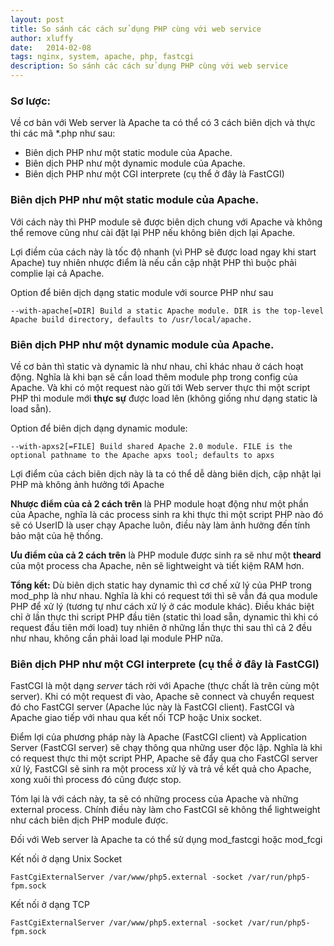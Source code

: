 ```yaml
---
layout: post
title: So sánh các cách sử dụng PHP cùng với web service
author: xluffy
date:   2014-02-08
tags: nginx, system, apache, php, fastcgi
description: So sánh các cách sử dụng PHP cùng với web service
---
```


### Sơ lược:

Về cơ bản với Web server là Apache ta có thể có 3 cách biên dịch và thực thi các mã *.php như sau:

- Biên dịch PHP như một static module của Apache.
- Biên dịch PHP như một dynamic module của Apache.
- Biên dịch PHP như một CGI interprete (cụ thể ở đây là FastCGI)

### Biên dịch PHP như một static module của Apache.

Với cách này thì PHP module sẽ được biên dịch chung với Apache và không thể remove cũng như cài đặt lại PHP
nếu không biên dịch lại Apache.

Lợi điềm của cách này là tốc độ nhanh (vì PHP sẽ được load ngay khi start Apache) tuy nhiên nhược điểm là nếu cần cập 
nhật PHP thì buộc phải complie lại cả Apache.

Option để biên dịch dạng static module với source PHP như sau

`--with-apache[=DIR]
    Build a static Apache module. DIR is the top-level Apache build directory, defaults to /usr/local/apache.`

### Biên dịch PHP như một dynamic module của Apache.

Về cơ bản thì static và dynamic là như nhau, chỉ khác nhau ở cách hoạt động. Nghĩa là khi bạn sẽ cần load thêm module
php trong config của Apache. Và khi có một request nào gửi tới Web server thực thi một script PHP thì module mới __thực
sự__ được load lên (không giống như dạng static là load sẵn).

Option để biên dịch dạng dynamic module:

`--with-apxs2[=FILE]
    Build shared Apache 2.0 module. FILE is the optional pathname to the Apache apxs tool; defaults to apxs`

Lợi điểm của cách biên dịch này là ta có thể dễ dàng biên dịch, cập nhật lại PHP mà không ảnh hưởng tới Apache

__Nhược điểm của cả 2 cách trên__ là PHP module hoạt động như một phần của Apache, nghĩa là các process sinh ra khi thực thi
một script PHP nào đó sẽ có UserID là user chạy Apache luôn, điều này làm ảnh hưởng đến tính bảo mật của hệ thống.

__Ưu điểm của cả 2 cách trên__ là PHP module được sinh ra sẽ như một __theard__ của một process cha Apache, nên sẽ lightweight
và tiết kiệm RAM hơn.

__Tổng kết:__ Dù biên dịch static hay dynamic thì cơ chế xử lý của PHP trong mod_php là như nhau. Nghĩa là khi có request tới thì
sẽ vẫn đá qua module PHP để xử lý (tương tự như cách xử lý ở các module khác). Điều khác biệt chỉ ở lần thực thi script PHP đầu tiên (static thì 
load sẵn, dynamic thì khi có request đầu tiên mới load) tuy nhiên ở những lần thực thi sau thì cả 2 đều như nhau, không cần phải load
lại module PHP nữa.

### Biên dịch PHP như một CGI interprete (cụ thể ở đây là FastCGI)

FastCGI là một dạng _server_ tách rời với Apache (thực chất là trên cùng một server). Khi có một request đi vào, Apache sẽ connect 
và chuyển request đó cho FastCGI server (Apache lúc này là FastCGI client). FastCGI và Apache giao tiếp với nhau qua kết nối 
TCP hoặc Unix socket.

Điểm lợi của phương pháp này là Apache (FastCGI client) và Application Server (FastCGI server) sẽ chạy thông qua những user độc lập.
Nghĩa là khi có request thực thi một script PHP, Apache sẽ đẩy qua cho FastCGI server xử lý, FastCGI sẽ sinh ra một process xử lý
và trả về kết quả cho Apache, xong xuôi thì process đó cũng được stop. 

Tóm lại là với cách này, ta sẽ có những process của Apache và những external process. Chính điều này làm cho FastCGI sẽ không thể 
lightweight như cách biên dịch PHP module được.

Đối với Web server là Apache ta có thể sử dụng mod\_fastcgi hoặc mod\_fcgi

Kết nối ở dạng Unix Socket

`FastCgiExternalServer /var/www/php5.external -socket /var/run/php5-fpm.sock`


Kết nối ở dạng TCP

`FastCgiExternalServer /var/www/php5.external -socket /var/run/php5-fpm.sock`

